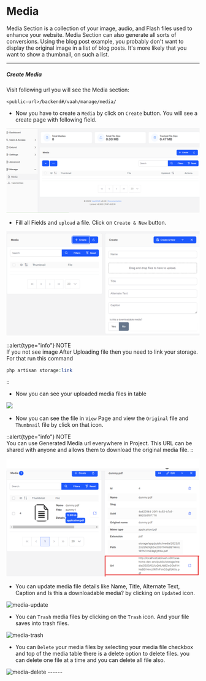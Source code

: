 # Media

Media Section is a collection of your image, audio, and Flash files used to enhance your website. Media Section can also generate all sorts of conversions. Using the blog post example, you probably don't want to display the original image in a list of blog posts. It's more likely that you want to show a thumbnail, on such a list.

------



##### Create Media

Visit following url you will see the Media section:

```http request
<public-url>/backend#/vaah/manage/media/
```
- Now you have to create a `Media` by click on `Create` button. You will see a create page with following field.   

<img src="/images/2x-media-1.png" alt="media1">

- Fill all Fields and `upload` a file. Click on `Create & New` button.
<img src="/images/2x-media-2.png" alt="media2">



::alert{type="info"}
NOTE   
If you not see image After Uploading file then you need to link your storage. For that run this command 

```php
php artisan storage:link
```
::
- Now you can see your uploaded media files in table 

<img src="/images/2x-media-2.1.png" >

- Now you can see the file in `View` Page and view the `Original` file and `Thumbnail` file by click on that icon.

::alert{type="info"}
NOTE   
You can use Generated Media url everywhere in Project. This URL can be shared with anyone and allows them to download the original media file.
::

<img src="/images/2x-media-3.png" alt="media3">

- You can update media file details like Name, Title, Alternate Text, Caption and Is this a downloadable media? by clicking on `Updated` icon.

<img src="/images/2x-media-4.png" alt="media-update">

- You can `Trash` media files by clicking on the `Trash` icon. And your file saves into trash files. 
<img src="/images/2x-media-5.png" alt="media-trash">

- You can `Delete` your media files by selecting your media file checkbox and top of the media table there is a delete option to delete files. you can delete one file at a time and you can delete all file also.
<img src="/images/2x-media-6.png" alt="media-delete">
------


